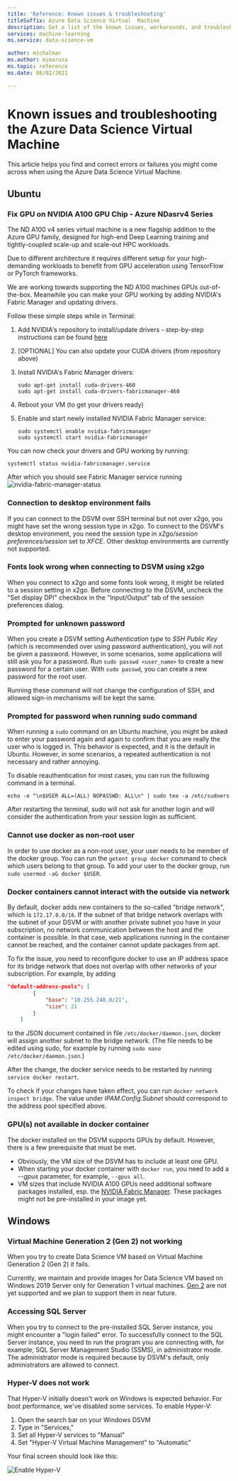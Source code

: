 ```yaml
---
title: 'Reference: Known issues & troubleshooting'
titleSuffix: Azure Data Science Virtual  Machine
description: Get a list of the known issues, workarounds, and troubleshooting for Azure Data Science Virtual Machine
services: machine-learning
ms.service: data-science-vm

author: michalmar
ms.author: mimarusa
ms.topic: reference
ms.date: 08/02/2021

---
```


# Known issues and troubleshooting the Azure Data Science Virtual Machine

This article helps you find and correct errors or failures you might come across when using the Azure Data Science
Virtual Machine.


## Ubuntu

### Fix GPU on NVIDIA A100 GPU Chip - Azure NDasrv4 Series 

The ND A100 v4 series virtual machine is a new flagship addition to the Azure GPU family, designed for high-end Deep Learning training and tightly-coupled scale-up and scale-out HPC workloads.

Due to different architecture it requires different setup for your high-demanding workloads to benefit from GPU acceleration using TensorFlow or PyTorch frameworks.

We are working towards supporting the ND A100 machines GPUs out-of-the-box. Meanwhile you can make your GPU working by adding NVIDIA's Fabric Manager and updating drivers. 

Follow these simple steps while in Terminal:

1. Add NVIDIA's repository to install/update drivers - step-by-step instructions can be found [here](https://docs.nvidia.com/datacenter/tesla/tesla-installation-notes/index.html#ubuntu-lts)
2. [OPTIONAL] You can also update your CUDA drivers (from repository above)
3. Install NVIDIA's Fabric Manager drivers:

    ```
    sudo apt-get install cuda-drivers-460
    sudo apt-get install cuda-drivers-fabricmanager-460
    ```

4. Reboot your VM (to get your drivers ready)
5. Enable and start newly installed NVIDIA Fabric Manager service:

    ```
    sudo systemctl enable nvidia-fabricmanager
    sudo systemctl start nvidia-fabricmanager
    ```

You can now check your drivers and GPU working by running:
```
systemctl status nvidia-fabricmanager.service
``` 

After which you should see Fabric Manager service running
![nvidia-fabric-manager-status](./media/nvidia-fabricmanager-status-ok-marked.png)


### Connection to desktop environment fails

If you can connect to the DSVM over SSH terminal but not over x2go, you might have set the wrong session type in x2go.
To connect to the DSVM's desktop environment, you need the session type in *x2go/session preferences/session* set to
*XFCE*. Other desktop environments are currently not supported.

### Fonts look wrong when connecting to DSVM using x2go

When you connect to x2go and some fonts look wrong, it might be related to a session setting in x2go. Before connecting
to the DSVM, uncheck the "Set display DPI" checkbox in the "Input/Output" tab of the session preferences dialog.

### Prompted for unknown password

When you create a DSVM setting *Authentication type* to *SSH Public Key* (which is recommended over using password
authentication), you will not be given a password. However, in some scenarios, some applications will still ask you for
a password. Run `sudo passwd <user_name>` to create a new password for a certain user. With `sudo passwd`, you can
create a new password for the root user.

Running these command will not change the configuration of SSH, and allowed sign-in mechanisms will be kept the same. 

### Prompted for password when running sudo command

When running a `sudo` command on an Ubuntu machine, you might be asked to enter your password again and again to confirm
that you are really the user who is logged in. This behavior is expected, and it is the default in Ubuntu. However, in some scenarios, a repeated authentication is not necessary and rather annoying.

To disable reauthentication for most cases, you can run the following command in a terminal.

 `echo -e "\n$USER ALL=(ALL) NOPASSWD: ALL\n" | sudo tee -a /etc/sudoers`

After restarting the terminal, sudo will not ask for another login and will consider the authentication from your
session login as sufficient.

### Cannot use docker as non-root user

In order to use docker as a non-root user, your user needs to be member of the docker group. You can run the
`getent group docker` command to check which users belong to that group. To add your user to the docker group, run
`sudo usermod -aG docker $USER`.

### Docker containers cannot interact with the outside via network

By default, docker adds new containers to the so-called "bridge network", which is `172.17.0.0/16`. If the subnet of
that bridge network overlaps with the subnet of your DSVM or with another private subnet you have in your subscription,
no network communication between the host and the container is possible. In that case, web applications running in the container cannot be reached, and the container cannot update packages from apt.

To fix the issue, you need to reconfigure docker to use an IP address space for its bridge network that does not overlap
with other networks of your subscription. For example, by adding

```json
"default-address-pools": [
        {
            "base": "10.255.248.0/21",
            "size": 21
        }
    ]
```

to the JSON document contained in file `/etc/docker/daemon.json`, docker will assign another subnet to the bridge
network. (The file needs to be edited using sudo, for example by running `sudo nano /etc/docker/daemon.json`.)

After the change, the docker service needs to be restarted by running `service docker restart`.

To check if your changes have taken effect, you can run `docker network inspect bridge`. The value under
*IPAM.Config.Subnet* should correspond to the address pool specified above.

### GPU(s) not available in docker container

The docker installed on the DSVM supports GPUs by default. However, there is a few prerequisite that must be met.

* Obviously, the VM size of the DSVM has to include at least one GPU.
* When starting your docker container with `docker run`, you need to add a *--gpus* parameter, for example, `--gpus all`.
* VM sizes that include NVIDIA A100 GPUs need additional software packages installed, esp. the
[NVIDIA Fabric Manager](https://docs.nvidia.com/datacenter/tesla/pdf/fabric-manager-user-guide.pdf). These packages
might not be pre-installed in your image yet.


## Windows

### Virtual Machine Generation 2 (Gen 2) not working
When you try to create Data Science VM based on Virtual Machine Generation 2 (Gen 2) it fails.

Currently, we maintain and provide images for Data Science VM based on Windows 2019 Server only for Generation 1 virtual machines. [Gen 2](/azure/virtual-machines/generation-2) are not yet supported and we plan to support them in near future. 


### Accessing SQL Server

When you try to connect to the pre-installed SQL Server instance, you might encounter a "login failed" error. To
successfully connect to the SQL Server instance, you need to run the program you are connecting with, for example, SQL Server
Management Studio (SSMS), in administrator mode. The administrator mode is required because by DSVM's default, only
administrators are allowed to connect.

### Hyper-V does not work

That Hyper-V initially doesn't work on Windows is expected behavior. For boot performance, we've disabled some services.
To enable Hyper-V:

1. Open the search bar on your Windows DSVM
1. Type in "Services,"
1. Set all Hyper-V services to "Manual"
1. Set "Hyper-V Virtual Machine Management" to "Automatic"

Your final screen should look like this:

   

![Enable Hyper-V](./media/workaround/hyperv-enable-dsvm.png)
